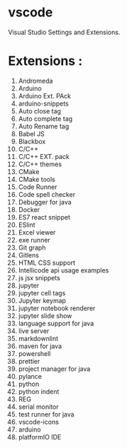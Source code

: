 # vscode
Visual Studio Settings and Extensions.



Extensions :
============

1. Andromeda
2. Arduino
3. Arduino Ext. PAck
3. arduino-snippets
4. Auto close tag
5. Auto complete tag
6. Auto Rename tag
7. Babel JS
8. Blackbox
9. C/C++
10. C/C++ EXT. pack
11. C/C++ themes
12. CMake
13. CMake tools
14. Code Runner
15. Code spell checker
16. Debugger for java
17. Docker
18. ES7 react snippet
19. ESlint
20. Excel viewer
21. exe runner
22. Git graph
23. Gitlens
24. HTML CSS support
25. Intellicode api usage examples
26. js jsx snippets
27. jupyter
28. jupyter cell tags
29. Jupyter keymap
30. jupyter notebook renderer
31. jupyter slide show
32. language support for java
33. live server
34. markdownlint
35. maven for java
36. powershell
37. prettier
38. project manager for java
39. pylance
40. python
41. python indent
42. REG
43. serial monitor
44. test runner for java
45. vscode-icons
46. arduino
47. platformIO IDE
